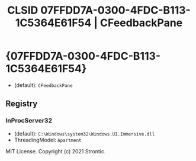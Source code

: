 ﻿---
title: "CLSID 07FFDD7A-0300-4FDC-B113-1C5364E61F54 | CFeedbackPane"
excerpt: What is COM-Object CLSID 07FFDD7A-0300-4FDC-B113-1C5364E61F54?
---

# {07FFDD7A-0300-4FDC-B113-1C5364E61F54}

* (default): `CFeedbackPane`

## Registry


### InProcServer32

* (default): `C:\Windows\system32\Windows.UI.Immersive.dll`
* ThreadingModel: `Apartment`

MIT License. Copyright (c) 2021 Strontic.


